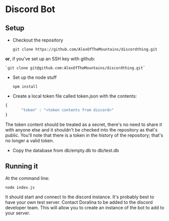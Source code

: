 # Discord Bot
## Setup
* Checkout the repository
  
	`git clone https://github.com/AlexOfTheMountains/discordthing.git`

**or**, if you've set up an SSH key with github:

	`git clone git@github.com:AlexOfTheMountains/discordthing.git`

* Set up the node stuff
  
  `npm install`

* Create a local token file called token.json with the contents:
 
 ```javascript
 {
 		"token" : "<token contents from discord>"
 }
 ```
 The token content should be treated as a secret, there's no need to share it with anyone else and it shouldn't be checked into the repository as that's public.  You'll note that there is a token in the history of the repository; that's no longer a valid token.
* Copy the database from db/empty.db to db/test.db

## Running it
At the command line:

`node index.js`

It should start and connect to the discord instance.  It's probably best to have your own test server.  Contact Doralina to be added to the discord developer team.  This will allow you to create an instance of the bot to add to your server.
